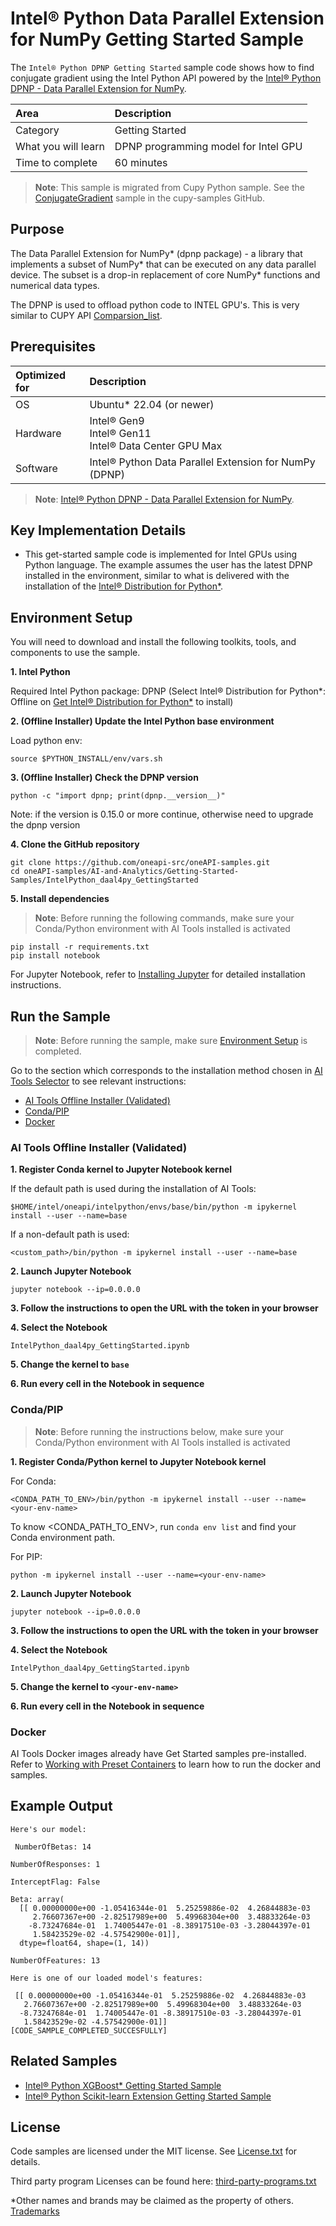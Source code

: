 # Intel® Python Data Parallel Extension for NumPy Getting Started Sample

The `Intel® Python DPNP Getting Started` sample code shows how to find conjugate gradient using the Intel Python API powered by the [Intel® Python DPNP - Data Parallel Extension for NumPy](https://github.com/IntelPython/dpnp).

| Area                   | Description
| :---                   | :---
| Category               | Getting Started
| What you will learn    | DPNP programming model for Intel GPU
| Time to complete       | 60 minutes
>**Note**: This sample is migrated from Cupy Python sample. See the [ConjugateGradient](https://github.com/cupy/cupy/blob/main/examples/cg/cg.py) sample in the cupy-samples GitHub.


## Purpose
The Data Parallel Extension for NumPy* (dpnp package) - a library that implements a subset of NumPy* that can be executed on any data parallel device. The subset is a drop-in replacement of core NumPy* functions and numerical data types. 

The DPNP is used to offload python code to INTEL GPU's. This is very similar to CUPY API [Comparsion_list](https://intelpython.github.io/dpnp/reference/comparison.html#).   


## Prerequisites

| Optimized for           | Description
| :---                    | :---
| OS                      | Ubuntu* 22.04 (or newer)
| Hardware                | Intel® Gen9 <br>Intel® Gen11 <br>Intel® Data Center GPU Max 
| Software                | Intel® Python Data Parallel Extension for NumPy (DPNP)
> **Note**: [Intel® Python DPNP - Data Parallel Extension for NumPy](https://github.com/IntelPython/dpnp).

## Key Implementation Details

- This get-started sample code is implemented for Intel GPUs using Python language. The example assumes the user has the latest DPNP installed in the environment, similar to what is delivered with the installation of the [Intel® Distribution for Python*](https://www.intel.com/content/www/us/en/developer/tools/oneapi/distribution-python-download.html).
  
## Environment Setup

You will need to download and install the following toolkits, tools, and components to use the sample.

**1. Intel Python**


Required Intel Python package: DPNP (Select Intel® Distribution for Python*: Offline on [Get Intel® Distribution for Python*](https://www.intel.com/content/www/us/en/developer/tools/oneapi/distribution-python-download.html) to install)


**2. (Offline Installer) Update the Intel Python base environment**

Load python env:
```
source $PYTHON_INSTALL/env/vars.sh
```
 
**3. (Offline Installer) Check the DPNP version**

```
python -c "import dpnp; print(dpnp.__version__)"
``` 
Note: if the version is 0.15.0 or more continue, otherwise need to upgrade the dpnp version 

**4. Clone the GitHub repository**
<!-- for oneapi-samples: git clone https://github.com/oneapi-src/oneAPI-samples.git
cd oneAPI-samples/AI-and-Analytics/<samples-folder>/<individual-sample-folder> -->
<!-- for migrated samples - provide git clone command for individual repo and cd to sample dir --> 
``` 
git clone https://github.com/oneapi-src/oneAPI-samples.git
cd oneAPI-samples/AI-and-Analytics/Getting-Started-Samples/IntelPython_daal4py_GettingStarted
```

**5. Install dependencies**
<!-- It is required to have requirement.txt file in sample dir. It should list additional libraries, such as matplotlib, ipykernel etc. -->
>**Note**: Before running the following commands, make sure your Conda/Python environment with AI Tools installed is activated

```
pip install -r requirements.txt
pip install notebook
``` 
For Jupyter Notebook, refer to [Installing Jupyter](https://jupyter.org/install) for detailed installation instructions.

## Run the Sample
>**Note**: Before running the sample, make sure [Environment Setup](https://github.com/oneapi-src/oneAPI-samples/tree/master/AI-and-Analytics/Getting-Started-Samples/INC-Quantization-Sample-for-PyTorch#environment-setup) is completed.

Go to the section which corresponds to the installation method chosen in [AI Tools Selector](https://www.intel.com/content/www/us/en/developer/tools/oneapi/ai-tools-selector.html) to see relevant instructions:
* [AI Tools Offline Installer (Validated)](#ai-tools-offline-installer-validated)
* [Conda/PIP](#condapip) 
* [Docker](#docker)

### AI Tools Offline Installer (Validated)  

**1. Register Conda kernel to Jupyter Notebook kernel**

If the default path is used during the installation of AI Tools:
```
$HOME/intel/oneapi/intelpython/envs/base/bin/python -m ipykernel install --user --name=base
```
If a non-default path is used:
```
<custom_path>/bin/python -m ipykernel install --user --name=base
```

**2. Launch Jupyter Notebook** 
<!-- add other flags to jupyter notebook command if needed, such as port 8888 or allow-root -->
```
jupyter notebook --ip=0.0.0.0
```
**3. Follow the instructions to open the URL with the token in your browser**

**4. Select the Notebook**
```
IntelPython_daal4py_GettingStarted.ipynb
```
**5. Change the kernel to `base`**
 
**6. Run every cell in the Notebook in sequence**

### Conda/PIP
> **Note**: Before running the instructions below, make sure your Conda/Python environment with AI Tools installed is activated

**1. Register Conda/Python kernel to Jupyter Notebook kernel** 
<!-- keep placeholders in this step, user could use any name for Conda/PIP env -->
For Conda:
```
<CONDA_PATH_TO_ENV>/bin/python -m ipykernel install --user --name=<your-env-name>
```
To know <CONDA_PATH_TO_ENV>, run `conda env list` and find your Conda environment path.

For PIP:
```
python -m ipykernel install --user --name=<your-env-name>
```
**2. Launch Jupyter Notebook**
<!-- add other flags to jupyter notebook command if needed, such as port 8888 or allow-root --> 
```
jupyter notebook --ip=0.0.0.0
```
**3. Follow the instructions to open the URL with the token in your browser**

**4. Select the Notebook**
```
IntelPython_daal4py_GettingStarted.ipynb
```
**5. Change the kernel to `<your-env-name>`**
<!-- leave <your-env-name> as a placeholder as user could choose any name for the env -->

**6. Run every cell in the Notebook in sequence**

### Docker
AI Tools Docker images already have Get Started samples pre-installed. Refer to [Working with Preset Containers](https://github.com/intel/ai-containers/tree/main/preset) to learn how to run the docker and samples.

## Example Output

```
Here's our model:

 NumberOfBetas: 14

NumberOfResponses: 1

InterceptFlag: False

Beta: array(
  [[ 0.00000000e+00 -1.05416344e-01  5.25259886e-02  4.26844883e-03
     2.76607367e+00 -2.82517989e+00  5.49968304e+00  3.48833264e-03
    -8.73247684e-01  1.74005447e-01 -8.38917510e-03 -3.28044397e-01
     1.58423529e-02 -4.57542900e-01]],
  dtype=float64, shape=(1, 14))

NumberOfFeatures: 13

Here is one of our loaded model's features:

 [[ 0.00000000e+00 -1.05416344e-01  5.25259886e-02  4.26844883e-03
   2.76607367e+00 -2.82517989e+00  5.49968304e+00  3.48833264e-03
  -8.73247684e-01  1.74005447e-01 -8.38917510e-03 -3.28044397e-01
   1.58423529e-02 -4.57542900e-01]]
[CODE_SAMPLE_COMPLETED_SUCCESFULLY]
```
## Related Samples

* [Intel® Python XGBoost* Getting Started Sample](https://github.com/oneapi-src/oneAPI-samples/tree/master/AI-and-Analytics/Getting-Started-Samples/IntelPython_XGBoost_GettingStarted)
* [Intel® Python Scikit-learn Extension Getting Started Sample](https://github.com/oneapi-src/oneAPI-samples/tree/master/AI-and-Analytics/Getting-Started-Samples/Intel_Extension_For_SKLearn_GettingStarted#intel-python-scikit-learn-extension-getting-started-sample)

## License

Code samples are licensed under the MIT license. See
[License.txt](https://github.com/oneapi-src/oneAPI-samples/blob/master/License.txt)
for details.

Third party program Licenses can be found here:
[third-party-programs.txt](https://github.com/oneapi-src/oneAPI-samples/blob/master/third-party-programs.txt)

*Other names and brands may be claimed as the property of others. [Trademarks](https://www.intel.com/content/www/us/en/legal/trademarks.html)

